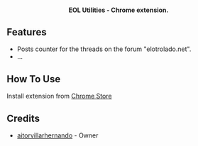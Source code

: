 <h4 align="center">EOL Utilities - Chrome extension.</h4>

## Features

* Posts counter for the threads on the forum "elotrolado.net".
* ...

## How To Use

Install extension from [Chrome Store](https://chrome.google.com/webstore/detail/eol-utilities/loaeildmjlimnjaikfmeomgaocdpolkb)

## Credits

- [aitorvillarhernando](https://github.com/aitorvillarhernando) - Owner